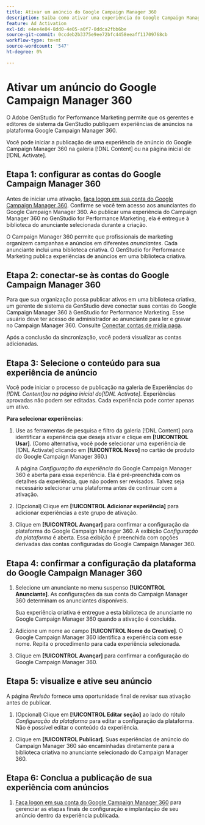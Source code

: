 ```yaml
---
title: Ativar um anúncio do Google Campaign Manager 360
description: Saiba como ativar uma experiência do Google Campaign Manager 360.
feature: Ad Activation
exl-id: e4ee4e04-8dd0-4e05-a0f7-0ddca2fbb6be
source-git-commit: 0ccdeb2b3375e9ee72bfc4458eeaff11709768cb
workflow-type: tm+mt
source-wordcount: '547'
ht-degree: 0%

---
```


# Ativar um anúncio do Google Campaign Manager 360

O Adobe GenStudio for Performance Marketing permite que os gerentes e editores de sistema da GenStudio publiquem experiências de anúncios na plataforma Google Campaign Manager 360.

Você pode iniciar a publicação de uma experiência de anúncio do Google Campaign Manager 360 na galeria [!DNL Content] ou na página inicial de [!DNL Activate].

## Etapa 1: configurar as contas do Google Campaign Manager 360

Antes de iniciar uma ativação, [faça logon em sua conta do Google Campaign Manager 360](https://campaignmanager.google.com). Confirme se você tem acesso aos anunciantes do Google Campaign Manager 360. Ao publicar uma experiência do Campaign Manager 360 no GenStudio for Performance Marketing, ela é entregue à biblioteca do anunciante selecionada durante a criação.

O Campaign Manager 360 permite que profissionais de marketing organizem campanhas e anúncios em diferentes _anunciantes_. Cada anunciante inclui uma biblioteca criativa. O GenStudio for Performance Marketing publica experiências de anúncios em uma biblioteca criativa.

## Etapa 2: conectar-se às contas do Google Campaign Manager 360

Para que sua organização possa publicar ativos em uma biblioteca criativa, um gerente de sistema da GenStudio deve conectar suas contas do Google Campaign Manager 360 à GenStudio for Performance Marketing. Esse usuário deve ter acesso de administrador ao anunciante para ler e gravar no Campaign Manager 360. Consulte [Conectar contas de mídia paga](/help/user-guide/connectors/connect-channel.md).

Após a conclusão da sincronização, você poderá visualizar as contas adicionadas.

## Etapa 3: Selecione o conteúdo para sua experiência de anúncio

Você pode iniciar o processo de publicação na galeria de Experiências do _[!DNL Content]_ou na página inicial do_[!DNL Activate]_. Experiências aprovadas não podem ser editadas. Cada experiência pode conter apenas um ativo.

**Para selecionar experiências**:

1. Use as ferramentas de pesquisa e filtro da galeria [!DNL Content] para identificar a experiência que deseja ativar e clique em **[!UICONTROL Usar]**. (Como alternativa, você pode selecionar uma experiência de [!DNL Activate] clicando em **[!UICONTROL Novo]** no cartão de produto do Google Campaign Manager 360.)

   A página _Configuração da experiência_ do Google Campaign Manager 360 é aberta para essa experiência. Ela é pré-preenchida com os detalhes da experiência, que não podem ser revisados. Talvez seja necessário selecionar uma plataforma antes de continuar com a ativação.

1. (Opcional) Clique em **[!UICONTROL Adicionar experiência]** para adicionar experiências a este grupo de ativação.

1. Clique em **[!UICONTROL Avançar]** para confirmar a configuração da plataforma do Google Campaign Manager 360.
A exibição _Configuração da plataforma_ é aberta. Essa exibição é preenchida com opções derivadas das contas configuradas do Google Campaign Manager 360.

## Etapa 4: confirmar a configuração da plataforma do Google Campaign Manager 360

1. Selecione um anunciante no menu suspenso **[!UICONTROL Anunciante]**. As configurações da sua conta do Campaign Manager 360 determinam os anunciantes disponíveis.

   Sua experiência criativa é entregue a esta biblioteca de anunciante no Google Campaign Manager 360 quando a ativação é concluída.

1. Adicione um nome ao campo **[!UICONTROL Nome do Creative]**. O Google Campaign Manager 360 identifica a experiência com esse nome.
Repita o procedimento para cada experiência selecionada.

1. Clique em **[!UICONTROL Avançar]** para confirmar a configuração do Google Campaign Manager 360.

## Etapa 5: visualize e ative seu anúncio

A página _Revisão_ fornece uma oportunidade final de revisar sua ativação antes de publicar.

1. (Opcional) Clique em **[!UICONTROL Editar seção]** ao lado do rótulo _Configuração da plataforma_ para editar a configuração da plataforma. Não é possível editar o conteúdo da experiência.

1. Clique em **[!UICONTROL Publicar]**.
Suas experiências de anúncio do Campaign Manager 360 são encaminhadas diretamente para a biblioteca criativa no anunciante selecionado do Campaign Manager 360.

## Etapa 6: Conclua a publicação de sua experiência com anúncios

1. [Faça logon em sua conta do Google Campaign Manager 360](https://campaignmanager.google.com) para gerenciar as etapas finais de configuração e implantação de seu anúncio dentro da experiência publicada.
